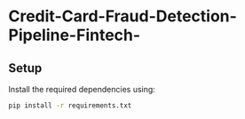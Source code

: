 # Credit-Card-Fraud-Detection-Pipeline-Fintech-

## Setup

Install the required dependencies using:

```bash
pip install -r requirements.txt
```

